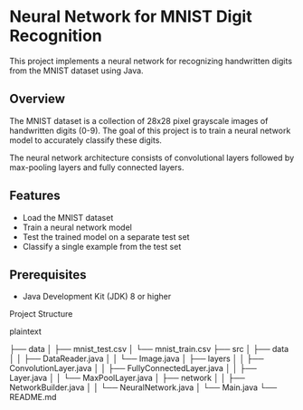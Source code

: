 # Neural Network for MNIST Digit Recognition

This project implements a neural network for recognizing handwritten digits from the MNIST dataset using Java.

## Overview

The MNIST dataset is a collection of 28x28 pixel grayscale images of handwritten digits (0-9). The goal of this project is to train a neural network model to accurately classify these digits.

The neural network architecture consists of convolutional layers followed by max-pooling layers and fully connected layers.

## Features

- Load the MNIST dataset
- Train a neural network model
- Test the trained model on a separate test set
- Classify a single example from the test set

## Prerequisites

- Java Development Kit (JDK) 8 or higher

Project Structure

plaintext

├── data
│   ├── mnist_test.csv
│   └── mnist_train.csv
├── src
│   ├── data
│   │   ├── DataReader.java
│   │   └── Image.java
│   ├── layers
│   │   ├── ConvolutionLayer.java
│   │   ├── FullyConnectedLayer.java
│   │   ├── Layer.java
│   │   └── MaxPoolLayer.java
│   ├── network
│   │   ├── NetworkBuilder.java
│   │   └── NeuralNetwork.java
│   └── Main.java
└── README.md

